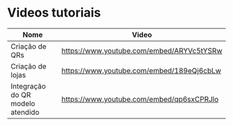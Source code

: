 # Videos tutoriais

|Nome|Video|
|---|---|
|Criação de QRs| https://www.youtube.com/embed/ARYVc5tYSRw|
|Criação de lojas| https://www.youtube.com/embed/189eQj6cbLw|
|Integração do QR modelo atendido| https://www.youtube.com/embed/qp6sxCPRJlo|